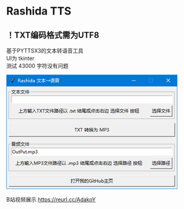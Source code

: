 # Rashida TTS
## ！TXT编码格式需为UTF8
基于PYTTSX3的文本转语音工具  
UI为 tkinter  
测试 43000 字符没有问题  

![界面展示](https://github.com/RashidaKAKU/TTS/blob/main/Snipaste_2023-04-15_15-39-20.png "界面展示")

B站视频展示
https://reurl.cc/AdakoY
